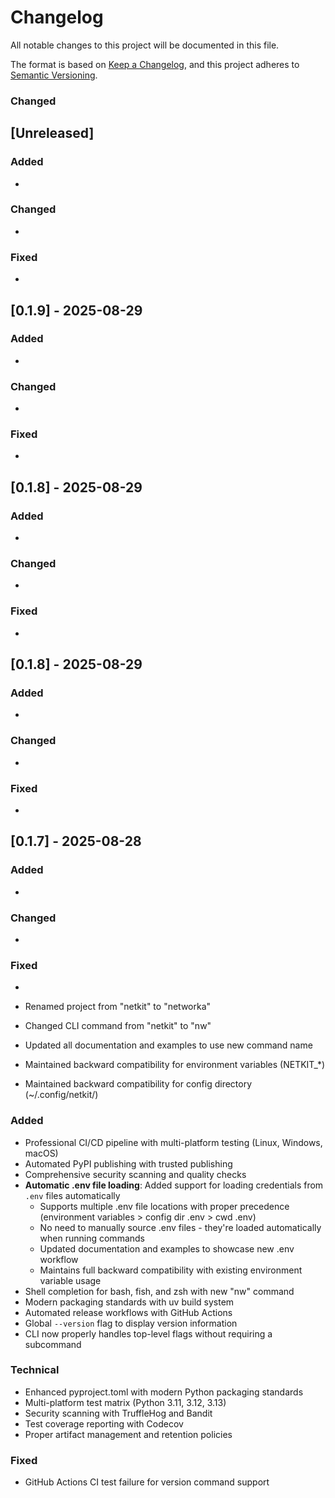 # Changelog

All notable changes to this project will be documented in this file.

The format is based on [Keep a Changelog](https://keepachangelog.com/en/1.0.0/),
and this project adheres to [Semantic Versioning](https://semver.org/spec/v2.0.0.html).

### Changed

## [Unreleased]

### Added
- 

### Changed
- 

### Fixed
- 


## [0.1.9] - 2025-08-29

### Added
- 

### Changed
- 

### Fixed
- 


## [0.1.8] - 2025-08-29

### Added
- 

### Changed
- 

### Fixed
- 


## [0.1.8] - 2025-08-29

### Added
- 

### Changed
- 

### Fixed
- 


## [0.1.7] - 2025-08-28

### Added
-

### Changed
-

### Fixed
-


- Renamed project from "netkit" to "networka"
- Changed CLI command from "netkit" to "nw"
- Updated all documentation and examples to use new command name
- Maintained backward compatibility for environment variables (NETKIT\_\*)
- Maintained backward compatibility for config directory (~/.config/netkit/)

### Added

- Professional CI/CD pipeline with multi-platform testing (Linux, Windows, macOS)
- Automated PyPI publishing with trusted publishing
- Comprehensive security scanning and quality checks
- **Automatic .env file loading**: Added support for loading credentials from `.env` files automatically
  - Supports multiple .env file locations with proper precedence (environment variables > config dir .env > cwd .env)
  - No need to manually source .env files - they're loaded automatically when running commands
  - Updated documentation and examples to showcase new .env workflow
  - Maintains full backward compatibility with existing environment variable usage
- Shell completion for bash, fish, and zsh with new "nw" command
- Modern packaging standards with uv build system
- Automated release workflows with GitHub Actions
- Global `--version` flag to display version information
- CLI now properly handles top-level flags without requiring a subcommand

### Technical

- Enhanced pyproject.toml with modern Python packaging standards
- Multi-platform test matrix (Python 3.11, 3.12, 3.13)
- Security scanning with TruffleHog and Bandit
- Test coverage reporting with Codecov
- Proper artifact management and retention policies

### Fixed

- GitHub Actions CI test failure for version command support
